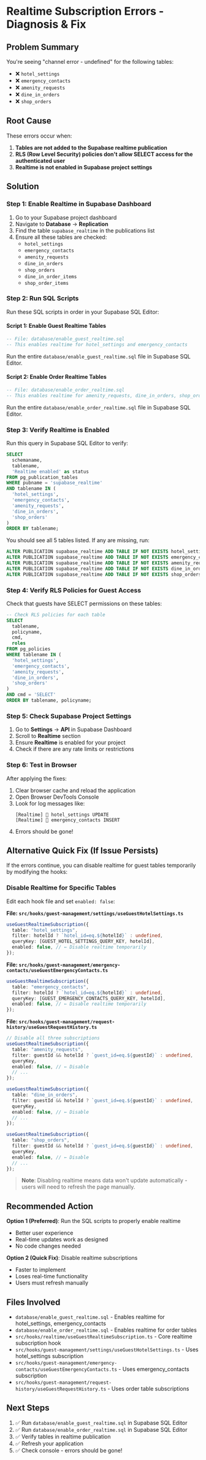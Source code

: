 # Realtime Subscription Errors - Diagnosis & Fix

## Problem Summary

You're seeing "channel error - undefined" for the following tables:

- ❌ `hotel_settings`
- ❌ `emergency_contacts`
- ❌ `amenity_requests`
- ❌ `dine_in_orders`
- ❌ `shop_orders`

## Root Cause

These errors occur when:

1. **Tables are not added to the Supabase realtime publication**
2. **RLS (Row Level Security) policies don't allow SELECT access for the authenticated user**
3. **Realtime is not enabled in Supabase project settings**

## Solution

### Step 1: Enable Realtime in Supabase Dashboard

1. Go to your Supabase project dashboard
2. Navigate to **Database** → **Replication**
3. Find the table `supabase_realtime` in the publications list
4. Ensure all these tables are checked:
   - `hotel_settings`
   - `emergency_contacts`
   - `amenity_requests`
   - `dine_in_orders`
   - `shop_orders`
   - `dine_in_order_items`
   - `shop_order_items`

### Step 2: Run SQL Scripts

Run these SQL scripts in order in your Supabase SQL Editor:

#### Script 1: Enable Guest Realtime Tables

```sql
-- File: database/enable_guest_realtime.sql
-- This enables realtime for hotel_settings and emergency_contacts
```

Run the entire `database/enable_guest_realtime.sql` file in Supabase SQL Editor.

#### Script 2: Enable Order Realtime Tables

```sql
-- File: database/enable_order_realtime.sql
-- This enables realtime for amenity_requests, dine_in_orders, shop_orders
```

Run the entire `database/enable_order_realtime.sql` file in Supabase SQL Editor.

### Step 3: Verify Realtime is Enabled

Run this query in Supabase SQL Editor to verify:

```sql
SELECT
  schemaname,
  tablename,
  'Realtime enabled' as status
FROM pg_publication_tables
WHERE pubname = 'supabase_realtime'
AND tablename IN (
  'hotel_settings',
  'emergency_contacts',
  'amenity_requests',
  'dine_in_orders',
  'shop_orders'
)
ORDER BY tablename;
```

You should see all 5 tables listed. If any are missing, run:

```sql
ALTER PUBLICATION supabase_realtime ADD TABLE IF NOT EXISTS hotel_settings;
ALTER PUBLICATION supabase_realtime ADD TABLE IF NOT EXISTS emergency_contacts;
ALTER PUBLICATION supabase_realtime ADD TABLE IF NOT EXISTS amenity_requests;
ALTER PUBLICATION supabase_realtime ADD TABLE IF NOT EXISTS dine_in_orders;
ALTER PUBLICATION supabase_realtime ADD TABLE IF NOT EXISTS shop_orders;
```

### Step 4: Verify RLS Policies for Guest Access

Check that guests have SELECT permissions on these tables:

```sql
-- Check RLS policies for each table
SELECT
  tablename,
  policyname,
  cmd,
  roles
FROM pg_policies
WHERE tablename IN (
  'hotel_settings',
  'emergency_contacts',
  'amenity_requests',
  'dine_in_orders',
  'shop_orders'
)
AND cmd = 'SELECT'
ORDER BY tablename, policyname;
```

### Step 5: Check Supabase Project Settings

1. Go to **Settings** → **API** in Supabase Dashboard
2. Scroll to **Realtime** section
3. Ensure **Realtime** is enabled for your project
4. Check if there are any rate limits or restrictions

### Step 6: Test in Browser

After applying the fixes:

1. Clear browser cache and reload the application
2. Open Browser DevTools Console
3. Look for log messages like:
   ```
   [Realtime] 🔔 hotel_settings UPDATE
   [Realtime] 🔔 emergency_contacts INSERT
   ```
4. Errors should be gone!

## Alternative Quick Fix (If Issue Persists)

If the errors continue, you can disable realtime for guest tables temporarily by modifying the hooks:

### Disable Realtime for Specific Tables

Edit each hook file and set `enabled: false`:

**File: `src/hooks/guest-management/settings/useGuestHotelSettings.ts`**

```typescript
useGuestRealtimeSubscription({
  table: "hotel_settings",
  filter: hotelId ? `hotel_id=eq.${hotelId}` : undefined,
  queryKey: [GUEST_HOTEL_SETTINGS_QUERY_KEY, hotelId],
  enabled: false, // ← Disable realtime temporarily
});
```

**File: `src/hooks/guest-management/emergency-contacts/useGuestEmergencyContacts.ts`**

```typescript
useGuestRealtimeSubscription({
  table: "emergency_contacts",
  filter: hotelId ? `hotel_id=eq.${hotelId}` : undefined,
  queryKey: [GUEST_EMERGENCY_CONTACTS_QUERY_KEY, hotelId],
  enabled: false, // ← Disable realtime temporarily
});
```

**File: `src/hooks/guest-management/request-history/useGuestRequestHistory.ts`**

```typescript
// Disable all three subscriptions
useGuestRealtimeSubscription({
  table: "amenity_requests",
  filter: guestId && hotelId ? `guest_id=eq.${guestId}` : undefined,
  queryKey,
  enabled: false, // ← Disable
  // ...
});

useGuestRealtimeSubscription({
  table: "dine_in_orders",
  filter: guestId && hotelId ? `guest_id=eq.${guestId}` : undefined,
  queryKey,
  enabled: false, // ← Disable
  // ...
});

useGuestRealtimeSubscription({
  table: "shop_orders",
  filter: guestId && hotelId ? `guest_id=eq.${guestId}` : undefined,
  queryKey,
  enabled: false, // ← Disable
  // ...
});
```

> **Note**: Disabling realtime means data won't update automatically - users will need to refresh the page manually.

## Recommended Action

**Option 1 (Preferred)**: Run the SQL scripts to properly enable realtime

- Better user experience
- Real-time updates work as designed
- No code changes needed

**Option 2 (Quick Fix)**: Disable realtime subscriptions

- Faster to implement
- Loses real-time functionality
- Users must refresh manually

## Files Involved

- `database/enable_guest_realtime.sql` - Enables realtime for hotel_settings, emergency_contacts
- `database/enable_order_realtime.sql` - Enables realtime for order tables
- `src/hooks/realtime/useGuestRealtimeSubscription.ts` - Core realtime subscription hook
- `src/hooks/guest-management/settings/useGuestHotelSettings.ts` - Uses hotel_settings subscription
- `src/hooks/guest-management/emergency-contacts/useGuestEmergencyContacts.ts` - Uses emergency_contacts subscription
- `src/hooks/guest-management/request-history/useGuestRequestHistory.ts` - Uses order table subscriptions

## Next Steps

1. ✅ Run `database/enable_guest_realtime.sql` in Supabase SQL Editor
2. ✅ Run `database/enable_order_realtime.sql` in Supabase SQL Editor
3. ✅ Verify tables in realtime publication
4. ✅ Refresh your application
5. ✅ Check console - errors should be gone!
